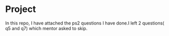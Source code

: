 # Project
In this repo, I have attached the ps2 questions I have done.I left 2 questions( q5 and q7) which mentor asked to skip.
